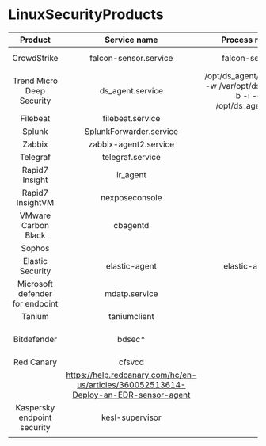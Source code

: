 # LinuxSecurityProducts

|             Product             |                                     Service name                                     |                              Process name                              |                                                               Notes                                                               |                               Version file                              |
|:-------------------------------:|:------------------------------------------------------------------------------------:|:----------------------------------------------------------------------:|:---------------------------------------------------------------------------------------------------------------------------------:|:-----------------------------------------------------------------------:|
| CrowdStrike                     | falcon-sensor.service                                                                | falcon-sensor                                                          | https://www.crowdstrike.com/blog/tech-center/install-falcon-sensor-for-linux/                                                     | /opt/CrowdStrike/falconctl —version                                     |
| Trend Micro Deep Security       | ds_agent.service                                                                     | /opt/ds_agent/ds_agent -w /var/opt/ds_agent -b -i -e /opt/ds_agent/ext | https://help.deepsecurity.trendmicro.com/10/0/Get-Started/Install/agent-deactivate-start-stop.html                                |                                                                         |
| Filebeat                        | filebeat.service                                                                     |                                                                        |                                                                                                                                   |                                                                         |
| Splunk                          | SplunkForwarder.service                                                              |                                                                        |                                                                                                                                   |                                                                         |
| Zabbix                          | zabbix-agent2.service                                                                |                                                                        |                                                                                                                                   |                                                                         |
| Telegraf                        | telegraf.service                                                                     |                                                                        |                                                                                                                                   |                                                                         |
| Rapid7 Insight                  | ir_agent                                                                             |                                                                        | https://docs.rapid7.com/insight-agent/agent-controls/#linux                                                                       | sudo cat /opt/rapid7/ir_agent/components/insight_agent/common/agent.log |
| Rapid7 InsightVM                | nexposeconsole                                                                       |                                                                        | https://docs.rapid7.com/insightvm/service-start-stop-and-status-controls/                                                         |                                                                         |
| VMware  Carbon Black            | cbagentd                                                                             |                                                                        | https://community.carbonblack.com/t5/Knowledge-Base/Carbon-Black-Cloud-How-to-Stop-Start-the-Linux-Daemons/ta-p/62500             | /opt/carbonblack/psc/bin/cbagentd ––version                             |
| Sophos                          |                                                                                      |                                                                        |                                                                                                                                   | /opt/sophos-av/plugins/av/VERSION.ini                                   |
| Elastic Security                | elastic-agent                                                                        | elastic-agent                                                          | https://www.elastic.co/guide/en/fleet/current/start-stop-elastic-agent.html                                                       | elastic-agent version                                                   |
| Microsoft defender for endpoint | mdatp.service                                                                        |                                                                        | https://learn.microsoft.com/en-us/microsoft-365/security/defender-endpoint/linux-support-install?view=o365-worldwide              |                                                                         |
| Tanium                          | taniumclient                                                                         |                                                                        | https://docs.tanium.com/client/client/managing.html#linux                                                                         |                                                                         |
| Bitdefender                     | bdsec*                                                                               |                                                                        | https://www.bitdefender.com/business/support/en/77209-157515-bitdefender-endpoint-security-tools-for-linux-quick-start-guide.html |                                                                         |
| Red Canary                      | cfsvcd                                                                               |                                                                        |                                                                                                                                   |                                                                         |
|                                 | https://help.redcanary.com/hc/en-us/articles/360052513614-Deploy-an-EDR-sensor-agent |                                                                        |                                                                                                                                   |                                                                         |
| Kaspersky  endpoint security    | kesl-supervisor                                                                      |                                                                        | https://support.kaspersky.com/kes4linux/10sp1/en-US/161252.htm                                                                    |                                                                         |
|                                 |                                                                                      |                                                                        |                                                                                                                                   |                                                                         |
